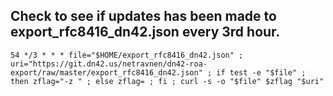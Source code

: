 ## Check to see if updates has been made to export_rfc8416_dn42.json every 3rd hour.

```
54 */3 * * * file="$HOME/export_rfc8416_dn42.json" ; uri="https://git.dn42.us/netravnen/dn42-roa-export/raw/master/export_rfc8416_dn42.json" ; if test -e "$file" ; then zflag="-z " ; else zflag= ; fi ; curl -s -o "$file" $zflag "$uri"
```
